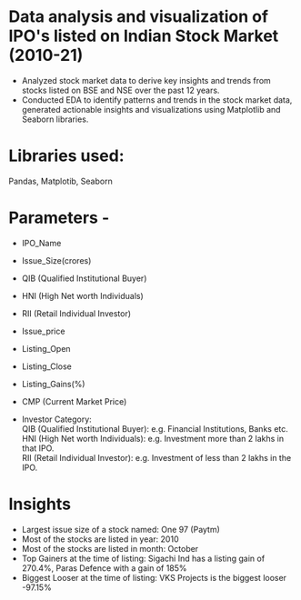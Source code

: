 # Data analysis and visualization of IPO's listed on Indian Stock Market (2010-21)
- Analyzed stock market data to derive key insights and trends from stocks listed on BSE and NSE over the
past 12 years.
- Conducted EDA to identify patterns and trends in the stock market data, generated actionable insights
and visualizations using Matplotlib and Seaborn libraries.

# Libraries used: 
  Pandas, Matplotib, Seaborn

# Parameters -
- IPO_Name
- Issue_Size(crores)	
- QIB	(Qualified Institutional Buyer)
- HNI	(High Net worth Individuals)
- RII	(Retail Individual Investor)
- Issue_price	
- Listing_Open	
- Listing_Close	
- Listing_Gains(%)	
- CMP (Current Market Price)

- Investor Category:<br/>
QIB	(Qualified Institutional Buyer): e.g. Financial Institutions, Banks etc. <br/>
HNI	(High Net worth Individuals): e.g. Investment more than 2 lakhs in that IPO. <br/>
RII	(Retail Individual Investor): e.g. Investment of less than 2 lakhs in the IPO. <br/>

# Insights
- Largest issue size of a stock named: One 97 (Paytm)
- Most of the stocks are listed in year: 2010
- Most of the stocks are listed in month: October
- Top Gainers at the time of listing: Sigachi Ind has a listing gain of 270.4%, Paras Defence with a gain of 185%
- Biggest Looser at the time of listing: VKS Projects is the biggest looser -97.15%
